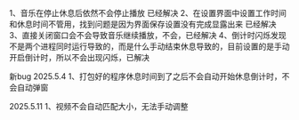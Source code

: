 


1、音乐在停止休息后依然不会停止播放  已经解决
2、在设置界面中设置工作时间和休息时间不管用，找到问题是因为界面保存设置没有完成显露出来  已经解决
3、直接关闭窗口会不会导致音乐继续播放，不会，已经解决
4、倒计时闪烁发现不是两个进程同时运行导致的，而是什么手动结束休息导致的，目前设置的是手动开启倒计时，所以不会出现闪烁，已解决


新bug 2025.5.4
1、打包好的程序休息时间到了之后不会自动开始休息倒计时，不会自动弹窗

2025.5.11
1、视频不会自动匹配大小，无法手动调整

